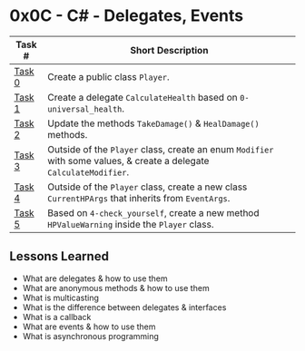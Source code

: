  # 0x0C - C# - Delegates, Events
Task # | Short Description
-------|------------
[Task 0](0-universal_health/) | Create a public class `Player`.
[Task 1](1-damage_delegation/) | Create a delegate `CalculateHealth` based on `0-universal_health`.
[Task 2](2-validation/) | Update the methods `TakeDamage()` & `HealDamage()` methods.
[Task 3](3-modified_behavior/) | Outside of the `Player` class, create an enum `Modifier` with some values, & create a delegate `CalculateModifier`.
[Task 4](4-check_yourself/) | Outside of the `Player` class, create a new class `CurrentHPArgs` that inherits from `EventArgs`.
[Task 5](5-eventful/) | Based on `4-check_yourself`, create a new method `HPValueWarning` inside the `Player` class.

 ## Lessons Learned
* What are delegates & how to use them
* What are anonymous methods & how to use them
* What is multicasting
* What is the difference between delegates & interfaces
* What is a callback
* What are events & how to use them
* What is asynchronous programming